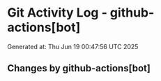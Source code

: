 # Git Activity Log - github-actions[bot]
Generated at: Thu Jun 19 00:47:56 UTC 2025
## Changes by github-actions[bot]
```diff
```
